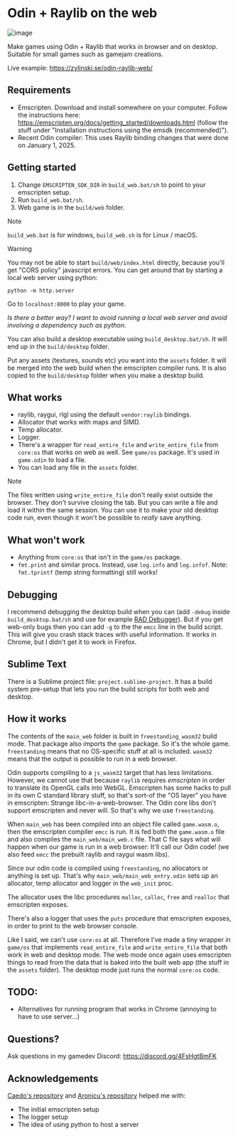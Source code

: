 # Odin + Raylib on the web

![image](https://github.com/user-attachments/assets/35251bc2-dfdf-4564-b2ac-9a2716e0eee7)

Make games using Odin + Raylib that works in browser and on desktop. Suitable for small games such as gamejam creations.

Live example: https://zylinski.se/odin-raylib-web/

## Requirements

- Emscripten. Download and install somewhere on your computer. Follow the instructions here: https://emscripten.org/docs/getting_started/downloads.html (follow the stuff under "Installation instructions using the emsdk (recommended)").
- Recent Odin compiler: This uses Raylib binding changes that were done on January 1, 2025.

## Getting started

1. Change `EMSCRIPTEN_SDK_DIR` in `build_web.bat/sh` to point to your emscripten setup.
2. Run `build_web.bat/sh`.
3. Web game is in the `build/web` folder.

> [!NOTE]
> `build_web.bat` is for windows, `build_web.sh` is for Linux / macOS.

> [!WARNING]
> You may not be able to start `build/web/index.html` directly, because you'll get "CORS policy" javascript errors. You can get around that by starting a local web server using python:
>
> `python -m http.server`
>
> Go to `localhost:8000` to play your game.
>
>
> _Is there a better way? I want to avoid running a local web server and avoid involving a dependency such as python._

You can also build a desktop executable using `build_desktop.bat/sh`. It will end up in the `build/desktop` folder.

Put any assets (textures, sounds etc) you want into the `assets` folder. It will be merged into the web build when the emscripten compiler runs. It is also copied to the `build/desktop` folder when you make a desktop build.

## What works

- raylib, raygui, rlgl using the default `vendor:raylib` bindings.
- Allocator that works with maps and SIMD.
- Temp allocator.
- Logger.
- There's a wrapper for `read_entire_file` and `write_entire_file` from `core:os` that works on web as well. See `game/os` package. It's used in `game.odin` to load a file.
- You can load any file in the `assets` folder.

> [!NOTE]
> The files written using `write_entire_file` don't really exist outside the browser. They don't survive closing the tab. But you can write a file and load it within the same session. You can use it to make your old desktop code run, even though it won't be possible to _really_ save anything.

## What won't work

- Anything from `core:os` that isn't in the `game/os` package.
- `fmt.print` and similar procs. Instead, use `log.info` and `log.infof`. Note: `fmt.tprintf` (temp string formatting) still works!

## Debugging

I recommend debugging the desktop build when you can (add `-debug` inside `build_desktop.bat/sh` and use for example [RAD Debugger](https://github.com/EpicGamesExt/raddebugger)). But if you get web-only bugs then you can add `-g` to the the `emcc` line in the build script. This will give you crash stack traces with useful information. It works in Chrome, but I didn't get it to work in Firefox.

## Sublime Text

There is a Sublime project file: `project.sublime-project`. It has a build system pre-setup that lets you run the build scripts for both web and desktop.

## How it works

The contents of the `main_web` folder is built in `freestanding_wasm32` build mode. That package also imports the `game` package. So it's the whole game. `freestanding` means that no OS-specific stuff at all is included. `wasm32` means that the output is possible to run in a web browser.

Odin supports compiling to a `js_wasm32` target that has less limitations. However, we cannot use that because `raylib` requires _emscripten_ in order to translate its OpenGL calls into WebGL. Emscripten has some hacks to pull in its own C standard library stuff, so that's sort-of the "OS layer" you have in emscripten: Strange libc-in-a-web-browser. The Odin core libs don't support emscripten and never will. So that's why we use `freestanding`.

When `main_web` has been compiled into an object file called `game.wasm.o`, then the emscripten compiler `emcc` is run. It is fed both the `game.wasm.o` file and also compiles the `main_web/main_web.c` file. That C file says what will happen when our game is run in a web browser: It'll call our Odin code! (we also feed `emcc` the prebuilt raylib and raygui wasm libs).

Since our odin code is compiled using `freestanding`, no allocators or anything is set up. That's why `main_web/main_web_entry.odin` sets up an allocator, temp allocator and logger in the `web_init` proc.

The allocator uses the libc procedures `malloc`, `calloc`, `free` and `realloc` that emscripten exposes.

There's also a logger that uses the `puts` procedure that emscripten exposes, in order to print to the web browser console.

Like I said, we can't use `core:os` at all. Therefore I've made a tiny wrapper in `game/os` that implements `read_entire_file` and `write_entire_file` that both work in web and desktop mode. The web mode once again uses emscripten things to read from the data that is baked into the built web app (the stuff in the `assets` folder). The desktop mode just runs the normal `core:os` code.

## TODO:
- Alternatives for running program that works in Chrome (annoying to have to use server...)

## Questions?

Ask questions in my gamedev Discord: https://discord.gg/4FsHgtBmFK

## Acknowledgements
[Caedo's repository](https://github.com/Caedo/raylib_wasm_odin) and [Aronicu's repository](https://github.com/Aronicu/Raylib-WASM) helped me with:
- The initial emscripten setup
- The logger setup
- The idea of using python to host a server
